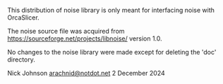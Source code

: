 This distribution of noise library is only meant for interfacing noise with OrcaSlicer.

The noise source file was acquired from https://sourceforge.net/projects/libnoise/ version 1.0.

No changes to the noise library were made except for deleting the 'doc' directory.

Nick Johnson <arachnid@notdot.net>
2 December 2024

